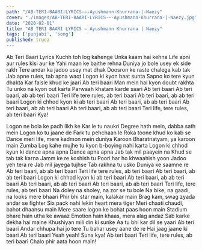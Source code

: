 ```yaml
---
path: "/AB-TERI-BAARI-LYRICS-–-Ayushmann-Khurrana-|-Naezy"
cover: "./images/AB-TERI-BAARI-LYRICS-–-Ayushmann-Khurrana-|-Naezy.jpg"
date: "2020-02-01"
title: "AB TERI BAARI LYRICS – Ayushmann Khurrana | Naezy"
tags: ['punjabi', 'song']
published: truea
---
```


Ab Teri Baari Lyrics
Kuchh toh log kahenge
Unka kaam hai kehna
Life apni aur rules kisi aur ke
Yahi maan ke baithe rehna
Duniya jo bole usey ek side rakh
Tere andar ka jadoo usey mat dhak
Doosron ke raste chalega kab tak
Jab apne rules, tab apna waqt
Logon ki kyon baat sunta
Sapno ko tere kyun dhakta
Kar faisle khud ke jaari
Ab teri baari
Man mein hai kyon doubt rakhta
Tu unko na kyon out karta
Parwaah khatam karde saari
Ab teri baari
Ab teri baari, ab ab teri baari
Teri life tere rules, ab teri baari
Ab teri baari, ab ab teri baari
Logon ki chhod kyon ki ab teri baari
Ab teri baari, ab ab teri baari
Ab teri baari, ab ab teri baari
Ab teri baari, ab ab teri baari
Teri life, tere rules, ab teri baari
Kya!






Logon ne bola ke padh likh ke
Kar le tu naukri
Degree hath mein, dabba sath mein
Logon ko tu jaane de
Fark tu pehchaan le
Roka toone khud ko kab se
Dance meri life, mere kadmon mein duniya
Karoon Bharatnatyam, ya karoon main Zumba
Log kahe mujhe tu kyon b-boying nahi karta
Logon ki chhod kyun ki dance apna apna
Dance apna apna
Jab tak mil paayein na
Khud se tab tak karna
Jamm ke re koshish tu
Poori har ho khwaahish yoon
Jadoo yeh tera re
Jab mil jayega tujhse
Tab rakhna tu usko
Duniya ke saamne re
Ab teri baari, ab ab teri baari
Teri life tere rules, ab teri baari
Ab teri baari, ab ab teri baari
Logon ki chhod kyon ki ab teri baari
Ab teri baari, ab ab teri baari
Ab teri baari, ab ab teri baari
Ab teri baari, ab ab teri baari
Teri life, tere rules, ab teri baari
Na doley na sholey, na zor se tu bole
Na bike, na gaadi, na looks mere bhaari
Phir bhi star main, kalakar main
Brag kam, swag zyada andar se fighter
Six pack nahi lekin heart mera tiger
Meri chaati chaudi, bahot dhaansu main
Mere saare logon ke bohat paas hoon main
Stadium bhare hain utha ke awaaz
Emotion hain khaas, mera alag andaz
Sab karke dekha hai maine
Khushiyan mili din ki sunke
Aa tu bhi kar dil se yaari
Ab teri baari
Andar chhupa hai jo tere
Tu bahar usey aane de re
Hai jaag jaane ki baari
Ab teri baari
Yeah yeah!
Suna kya!
Ab teri baari
Teri life, tere rules, ab teri baari
Chalo phir aata hoon main!
